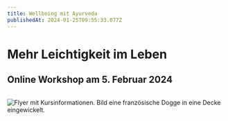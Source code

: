 ```yaml
---
title: Wellbeing mit Ayurveda
publishedAt: 2024-01-25T09:55:33.077Z
---
```

# Mehr Leichtigkeit im Leben

## Online Workshop am 5. Februar 2024

![]()

![Flyer mit Kursinformationen. Bild eine französische Dogge in eine Decke eingewickelt.](/images/ayurveda-intro_flyer.webp "Wellbeing mit Ayurveda")